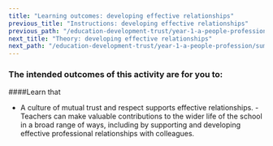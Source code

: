 ```yaml
---
title: "Learning outcomes: developing effective relationships"
previous_title: "Instructions: developing effective relationships"
previous_path: "/education-development-trust/year-1-a-people-profession/summer-week-3-ect-instructions-developing-effective-relationships"
next_title: "Theory: developing effective relationships"
next_path: "/education-development-trust/year-1-a-people-profession/summer-week-3-ect-theory-developing-effective-relationships"
---
```


### The intended outcomes of this activity are for you to:

####Learn that                                                                                                                                                                                          
- A culture of mutual trust and respect supports effective relationships.                                                                                                                         - Teachers can make valuable contributions to the wider life of the school in a broad range of ways, including by supporting and developing effective professional relationships with colleagues. 
